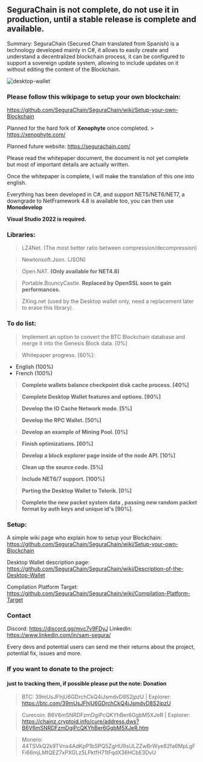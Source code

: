 <h2>SeguraChain is not complete, do not use it in production, until a stable release is complete and available.</h2>

Summary: SeguraChain (Secured Chain translated from Spanish) is a technology developed mainly in C#,
it allows to easily create and understand a decentralized blockchain process, it can be configured to support a sovereign update system,
allowing to include updates on it without editing the content of the Blockchain. 

![desktop-wallet](https://user-images.githubusercontent.com/96837446/169908915-f7f41dfb-6aff-4a29-b2e7-65b18c398ad9.png)

<h3>Please follow this wikipage to setup your own blockchain:</h3>

https://github.com/SeguraChain/SeguraChain/wiki/Setup-your-own-Blockchain


Planned for the hard fork of **Xenophyte** once completed. > https://xenophyte.com/

Planned future website: https://segurachain.com/

Please read the whitepaper document, the document is not yet complete but most of important details are actually written.

Once the whitepaper is complete, I will make the translation of this one into english.

Everything has been developed in C#, and support NET5/NET6/NET7, a downgrade to NetFramework 4.8 is available too, you can then use
**Monodevelop**

<b>Visual Studio 2022 is required.</b>

 
<h3>Libraries:</h3>

> LZ4Net. (The most better ratio between compression/decompression) 

> Newtonsoft.Json. (JSON)

> Open.NAT. **(Only available for NET4.8)**

> Portable.BouncyCastle. **Replaced by OpenSSL soon to gain performances.**

> ZXing.net (used by the Desktop wallet only, need a replacement later to erase this library).

  
<h3>To do list:</h3>

> Implement an option to convert the BTC Blockchain database and merge it into the Genesis Block data. [0%]

> Whitepaper progress. [60%]:

  - English (100%)
  - French (100%)

> **Complete wallets balance checkpoint disk cache process. [40%]**

> **Complete Desktop Wallet features and options. [90%]**

> **Develop the IO Cache Network mode. [5%]**

> **Develop the RPC Wallet. [50%]**

> **Develop an example of Mining Pool. [0%]**

> **Finish optimizations. [60%]**

> **Develop a block explorer page inside of the node API. [10%]**

> **Clean up the source code. [5%]**

> **Include NET6/7 support. [100%]**

> **Porting the Desktop Wallet to Telerik. [0%]**

> **Complete the new packet system data , passing new random packet format by auth keys and unique id's [90%]**. 

<h3>Setup:</h3>

A simple wiki page who explain how to setup your Blockchain:
https://github.com/SeguraChain/SeguraChain/wiki/Setup-your-own-Blockchain

Desktop Wallet description page:
https://github.com/SeguraChain/SeguraChain/wiki/Description-of-the-Desktop-Wallet

Compilation Platform Target:
https://github.com/SeguraChain/SeguraChain/wiki/Compilation-Platform-Target


<h3>Contact</h3>

Discord: https://discord.gg/mvc7v9FDyJ
Linkedln: https://www.linkedin.com/in/sam-segura/
  
Every devs and potential users can send me their returns about the project, potential fix, issues and more.
  
  
<h3>If you want to donate to the project:</h3>
<h4>just to tracking them, if possible please put the note: Donation</h4>

> BTC: 39mUsJFhjU6GDrchCkQ4iJsmdvD8S2jpzU | Explorer: https://btc.com/39mUsJFhjU6GDrchCkQ4iJsmdvD8S2jpzU

> Curecoin: B6V6mSNRDFzmDgiPcQKYhBer6GgbM5XJeR | Explorer: https://chainz.cryptoid.info/cure/address.dws?B6V6mSNRDFzmDgiPcQKYhBer6GgbM5XJeR.htm

> Monero: 44TSVkQ2k9TVns4AdKpP1bSPQ5ZgHU9sULZZwBrWye82fa6MpLgFFi66mjLMtQEZ7xPXGLz5LPktfH71tFqdX36HCbE3DvU



